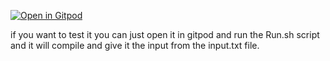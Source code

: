 [![Open in Gitpod](https://gitpod.io/button/open-in-gitpod.svg)](https://gitpod.io/new#https://github.com/Goldie323/CM2-C-Runner)

if you want to test it you can just open it in gitpod and run the Run.sh script and it will compile and give it the input from the input.txt file.

